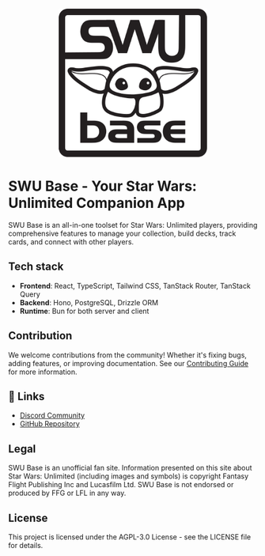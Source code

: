 <p align="center">
    <picture>
        <source srcset="./frontend/src/assets/logo-dark-theme.svg" media="(prefers-color-scheme: dark)" />
        <source srcset="./frontend/src/assets/logo-light-theme.svg" media="(prefers-color-scheme: light)" />
        <img src="./frontend/src/assets/logo-light-theme.svg" alt="SWU Base Logo" width="300" height="300" />
    </picture>
</p>

[//]: # (<div style="width: 100%; text-align: center;"><img src="https://images.swubase.com/discord-logo.png" alt="SWU Base Logo" width="300"/></div>)

# SWU Base - Your Star Wars: Unlimited Companion App

SWU Base is an all-in-one toolset for Star Wars: Unlimited players, providing comprehensive features to manage your collection, build decks, track cards, and connect with other players.

## Tech stack
- **Frontend**: React, TypeScript, Tailwind CSS, TanStack Router, TanStack Query
- **Backend**: Hono, PostgreSQL, Drizzle ORM
- **Runtime**: Bun for both server and client

## Contribution
We welcome contributions from the community! Whether it's fixing bugs, adding features, or improving documentation. See our [Contributing Guide](CONTRIBUTING.md) for more information.

## 🔗 Links

- [Discord Community](https://discord.gg/W3XhDSb4jz)
- [GitHub Repository](https://github.com/the-medo/swu-collection)

## Legal

SWU Base is an unofficial fan site. Information presented on this site about Star Wars: Unlimited (including images and symbols) is copyright Fantasy Flight Publishing Inc and Lucasfilm Ltd. SWU Base is not endorsed or produced by FFG or LFL in any way.

## License

This project is licensed under the AGPL-3.0 License - see the LICENSE file for details.